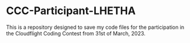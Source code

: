 # CCC-Participant-LHETHA
This is a repository designed to save my code files for the participation in the Cloudflight Coding Contest from 31st of March, 2023. 
